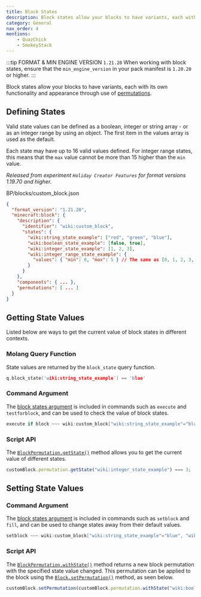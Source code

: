 ```yaml
---
title: Block States
description: Block states allow your blocks to have variants, each with its own functionality and appearance through use of permutations.
category: General
nav_order: 4
mentions:
    - QuazChick
    - SmokeyStack
---
```


:::tip FORMAT & MIN ENGINE VERSION `1.21.20`
When working with block states, ensure that the `min_engine_version` in your pack manifest is `1.20.20` or higher.
:::

Block states allow your blocks to have variants, each with its own functionality and appearance through use of [permutations](/blocks/block-permutations).

## Defining States

Valid state values can be defined as a boolean, integer or string array - or as an integer range by using an object. The first item in the values array is used as the default.

Each state may have up to 16 valid values defined. For integer range states, this means that the `max` value cannot be more than 15 higher than the `min` value.

_Released from experiment `Holiday Creator Features` for format versions 1.19.70 and higher._

<CodeHeader>BP/blocks/custom_block.json</CodeHeader>

```json
{
  "format_version": "1.21.20",
  "minecraft:block": {
    "description": {
      "identifier": "wiki:custom_block",
      "states": {
        "wiki:string_state_example": ["red", "green", "blue"],
        "wiki:boolean_state_example": [false, true],
        "wiki:integer_state_example": [1, 2, 3],
        "wiki:integer_range_state_example": {
          "values": { "min": 0, "max": 5 } // The same as [0, 1, 2, 3, 4, 5]
        }
      }
    },
    "components": { ... },
    "permutations": [ ... ]
  }
}
```

## Getting State Values

Listed below are ways to get the current value of block states in different contexts.

### Molang Query Function

State values are returned by the `block_state` query function.

<CodeHeader></CodeHeader>

```c
q.block_state('wiki:string_state_example') == 'blue'
```

### Command Argument

The [block states argument](/commands/block-states) is included in commands such as `execute` and `testforblock`, and can be used to check the value of block states.

<CodeHeader></CodeHeader>

```c
execute if block ~~~ wiki:custom_block["wiki:string_state_example"="blue", "wiki:integer_state_example"=4] run kill
```

### Script API

The [`BlockPermutation.getState()`](https://learn.microsoft.com/minecraft/creator/scriptapi/minecraft/server/blockpermutation#getstate) method allows you to get the current value of different states.

<CodeHeader></CodeHeader>

```js
customBlock.permutation.getState("wiki:integer_state_example") === 3;
```

## Setting State Values

### Command Argument

The [block states argument](/commands/block-states) is included in commands such as `setblock` and `fill`, and can be used to change states away from their default values.

<CodeHeader></CodeHeader>

```c
setblock ~~~ wiki:custom_block["wiki:string_state_example"="blue", "wiki:integer_state_example"=4]
```

### Script API

The [`BlockPermutation.withState()`](https://learn.microsoft.com/minecraft/creator/scriptapi/minecraft/server/blockpermutation#withstate) method returns a new block permutation with the specified state value changed. This permutation can be applied to the block using the [`Block.setPermutation()`](https://learn.microsoft.com/minecraft/creator/scriptapi/minecraft/server/block#setpermutation) method, as seen below.

<CodeHeader></CodeHeader>

```js
customBlock.setPermutation(customBlock.permutation.withState("wiki:boolean_state_example", false));
```
